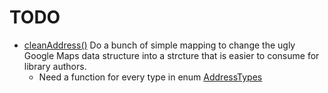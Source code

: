 # TODO

- [cleanAddress()](src/addresses.ts:28) Do a bunch of simple mapping to change the ugly Google Maps data structure into a strcture that is easier to consume for library authors.
  - Need a function for every type in enum [AddressTypes](node_modules@googlemaps\google-maps-services-js\dist\common.d.ts:815)
